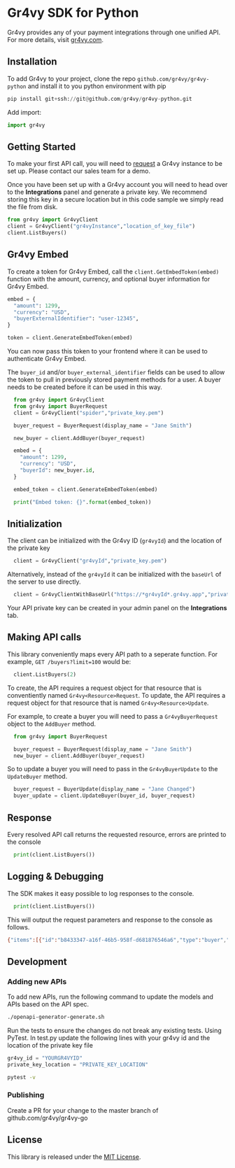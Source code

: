 # Gr4vy SDK for Python

Gr4vy provides any of your payment integrations through one unified API. For
more details, visit [gr4vy.com](https://gr4vy.com).

## Installation

To add Gr4vy to your project, clone the repo `github.com/gr4vy/gr4vy-python` and install it to you python environment with pip

```python
pip install git+ssh://git@github.com/gr4vy/gr4vy-python.git
```


Add import:

```python
import gr4vy
```

## Getting Started

To make your first API call, you will need to [request](https://gr4vy.com) a
Gr4vy instance to be set up. Please contact our sales team for a demo.

Once you have been set up with a Gr4vy account you will need to head over to the
**Integrations** panel and generate a private key. We recommend storing this key
in a secure location but in this code sample we simply read the file from disk.

```python
from gr4vy import Gr4vyClient
client = Gr4vyClient("gr4vyInstance","location_of_key_file")
client.ListBuyers()

```

## Gr4vy Embed

To create a token for Gr4vy Embed, call the `client.GetEmbedToken(embed)`
function with the amount, currency, and optional buyer information for Gr4vy
Embed.

```python
embed = {
  "amount": 1299,
  "currency": "USD",
  "buyerExternalIdentifier": "user-12345",
}

token = client.GenerateEmbedToken(embed)
```

You can now pass this token to your frontend where it can be used to
authenticate Gr4vy Embed.

The `buyer_id` and/or `buyer_external_identifier` fields can be used to allow
the token to pull in previously stored payment methods for a user. A buyer
needs to be created before it can be used in this way.

```python
  from gr4vy import Gr4vyClient
  from gr4vy import BuyerRequest
  client = Gr4vyClient("spider","private_key.pem")

  buyer_request = BuyerRequest(display_name = "Jane Smith")

  new_buyer = client.AddBuyer(buyer_request)

  embed = {
    "amount": 1299,
    "currency": "USD",
    "buyerId": new_buyer.id,
  }

  embed_token = client.GenerateEmbedToken(embed)

  print("Embed token: {}".format(embed_token))
```

## Initialization

The client can be initialized with the Gr4vy ID (`gr4vyId`) and the location of the private key

```python
  client = Gr4vyClient("gr4vyId","private_key.pem")
```

Alternatively, instead of the `gr4vyId` it can be initialized with the `baseUrl`
of the server to use directly.

```python
  client = Gr4vyClientWithBaseUrl("https://*gr4vyId*.gr4vy.app","private_key.pem")
```

Your API private key can be created in your admin panel on the **Integrations**
tab.


## Making API calls

This library conveniently maps every API path to a seperate function. For
example, `GET /buyers?limit=100` would be:

```python
  client.ListBuyers(2)
```

To create, the API requires a request object for that resource that is conventiently
named `Gr4vy<Resource>Request`.  To update, the API requires a request object
for that resource that is named `Gr4vy<Resource>Update`.

For example, to create a buyer you will need to pass a `Gr4vyBuyerRequest` object to
the `AddBuyer` method.

```python
  from gr4vy import BuyerRequest

  buyer_request = BuyerRequest(display_name = "Jane Smith")
  new_buyer = client.AddBuyer(buyer_request)

```

So to update a buyer you will need to pass in the `Gr4vyBuyerUpdate` to the
`UpdateBuyer` method.

```python
  buyer_request = BuyerUpdate(display_name = "Jane Changed")
  buyer_update = client.UpdateBuyer(buyer_id, buyer_request)
```

## Response

Every resolved API call returns the requested resource, errors are printed to the console


```python
  print(client.ListBuyers())
```

## Logging & Debugging

The SDK makes it easy possible to log responses to the console.

```python
  print(client.ListBuyers())
```

This will output the request parameters and response to the console as follows.

```sh
{"items":[{"id":"b8433347-a16f-46b5-958f-d681876546a6","type":"buyer","display_name":"Jane Smith","external_identifier":None,"created_at":"2021-04-22T06:51:16.910297+00:00","updated_at":"2021-04-22T07:18:49.816242+00:00"}],"limit":1,"next_cursor":"fAA0YjY5NmU2My00NzY5LTQ2OGMtOTEyNC0xODVjMDdjZTY5MzEAMjAyMS0wNC0yMlQwNjozNTowNy4yNTMxMDY","previous_cursor":None}
```

## Development

### Adding new APIs

To add new APIs, run the following command to update the models and APIs based
on the API spec.

```sh
./openapi-generator-generate.sh
```

Run the tests to ensure the changes do not break any existing tests. Using PyTest. In test.py update the following lines with your gr4vy id and the location of the private key file


```python
gr4vy_id = "YOURGR4VYID"
private_key_location = "PRIVATE_KEY_LOCATION"
```

```sh
pytest -v
```

### Publishing

Create a PR for your change to the master branch of github.com/gr4vy/gr4vy-go

## License

This library is released under the [MIT License](LICENSE).
